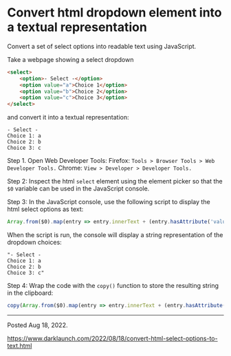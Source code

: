 # Convert html dropdown element into a textual representation

Convert a set of select options into readable text using JavaScript.

Take a webpage showing a select dropdown

```html
<select>
    <option>- Select -</option>
    <option value="a">Choice 1</option>
    <option value="b">Choice 2</option>
    <option value="c">Choice 3</option>
</select>
```

and convert it into a textual representation:

```
- Select -
Choice 1: a
Choice 2: b
Choice 3: c
```

Step 1. Open Web Developer Tools:
Firefox: `Tools > Browser Tools > Web Developer Tools.`
Chrome: `View > Developer > Developer Tools.`

Step 2: Inspect the html `select` element using the element picker so that the `$0` variable can be used in the JavaScript console.

Step 3: In the JavaScript console, use the following script to display the html select options as text:

```javascript
Array.from($0).map(entry => entry.innerText + (entry.hasAttribute('value') ? ': ' + entry.value : '')).join('\n')
```

When the script is run, the console will display a string representation of the dropdown choices:

```
"- Select -
Choice 1: a
Choice 2: b
Choice 3: c"
```

Step 4: Wrap the code with the `copy()` function to store the resulting string in the clipboard:

```javascript
copy(Array.from($0).map(entry => entry.innerText + (entry.hasAttribute('value') ? ': ' + entry.value : '')).join('\n'))
```

---

Posted Aug 18, 2022.

https://www.darklaunch.com/2022/08/18/convert-html-select-options-to-text.html
